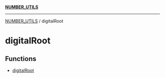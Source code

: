 [**NUMBER_UTILS**](../README.md)

***

[NUMBER_UTILS](../README.md) / digitalRoot

# digitalRoot

## Functions

- [digitalRoot](functions/digitalRoot.md)
